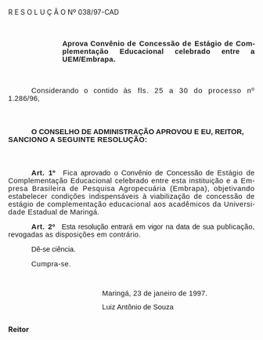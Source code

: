<body lang=PT-BR style='tab-interval:36.0pt'>

<div class=Section1>

<p class=MsoTitle>R E S O L U Ç Ã O Nº 038/97-CAD</p>

<p class=MsoNormal style='margin-top:36.0pt;margin-right:0cm;margin-bottom:
36.0pt;margin-left:82.8pt;text-align:justify'><b style='mso-bidi-font-weight:
normal'><span style='font-size:11.0pt;mso-bidi-font-size:10.0pt;font-family:
Arial;letter-spacing:.25pt;mso-fareast-language:EN-US'>Aprova Convê</span></b><b
style='mso-bidi-font-weight:normal'><span style='font-size:11.0pt;mso-bidi-font-size:
10.0pt;font-family:Arial;letter-spacing:.3pt;mso-fareast-language:EN-US'>nio </span></b><b
style='mso-bidi-font-weight:normal'><span style='font-size:11.0pt;mso-bidi-font-size:
10.0pt;font-family:Arial;letter-spacing:.65pt;mso-fareast-language:EN-US'>de </span></b><b
style='mso-bidi-font-weight:normal'><span style='font-size:11.0pt;mso-bidi-font-size:
10.0pt;font-family:Arial;letter-spacing:.4pt;mso-fareast-language:EN-US'>Concessão
</span></b><b style='mso-bidi-font-weight:normal'><span style='font-size:11.0pt;
mso-bidi-font-size:10.0pt;font-family:Arial;letter-spacing:.65pt;mso-fareast-language:
EN-US'>de </span></b><b style='mso-bidi-font-weight:normal'><span
style='font-size:11.0pt;mso-bidi-font-size:10.0pt;font-family:Arial;letter-spacing:
.3pt;mso-fareast-language:EN-US'>Estágio </span></b><b style='mso-bidi-font-weight:
normal'><span style='font-size:11.0pt;mso-bidi-font-size:10.0pt;font-family:
Arial;letter-spacing:.35pt;mso-fareast-language:EN-US'>de Complementação </span></b><b
style='mso-bidi-font-weight:normal'><span style='font-size:11.0pt;mso-bidi-font-size:
10.0pt;font-family:Arial;letter-spacing:.25pt;mso-fareast-language:EN-US'>Educacional
</span></b><b style='mso-bidi-font-weight:normal'><span style='font-size:11.0pt;
mso-bidi-font-size:10.0pt;font-family:Arial;letter-spacing:.3pt;mso-fareast-language:
EN-US'>celebrado </span></b><b style='mso-bidi-font-weight:normal'><span
style='font-size:11.0pt;mso-bidi-font-size:10.0pt;font-family:Arial;letter-spacing:
.2pt;mso-fareast-language:EN-US'>entre a </span></b><b style='mso-bidi-font-weight:
normal'><span style='font-size:11.0pt;mso-bidi-font-size:10.0pt;font-family:
Arial;letter-spacing:.35pt;mso-fareast-language:EN-US'>UEM/Embrapa.<o:p></o:p></span></b></p>

<p class=MsoNormal style='margin-bottom:3.6pt;text-align:justify;text-indent:
35.45pt'><span style='font-size:11.0pt;mso-bidi-font-size:10.0pt;font-family:
Arial;letter-spacing:.35pt;mso-fareast-language:EN-US'>Considerando o contido à</span><span
style='font-size:11.0pt;mso-bidi-font-size:10.0pt;font-family:Arial;letter-spacing:
1.15pt;mso-fareast-language:EN-US'>s </span><span style='font-size:11.0pt;
mso-bidi-font-size:10.0pt;font-family:Arial;letter-spacing:.8pt;mso-fareast-language:
EN-US'>fls. 25 a 30 do processo nº </span><span style='font-size:11.0pt;
mso-bidi-font-size:10.0pt;font-family:Arial;letter-spacing:.3pt;mso-fareast-language:
EN-US'>1.286/96,<o:p></o:p></span></p>

<p class=MsoNormal style='line-height:18.0pt'><span style='font-size:11.0pt;
mso-bidi-font-size:10.0pt;font-family:Arial;letter-spacing:.2pt;mso-fareast-language:
EN-US'><![if !supportEmptyParas]>&nbsp;<![endif]><o:p></o:p></span></p>

<p class=MsoNormal style='text-indent:35.45pt'><b style='mso-bidi-font-weight:
normal'><span style='font-size:11.0pt;mso-bidi-font-size:10.0pt;font-family:
Arial;mso-fareast-language:EN-US'>O CONSELHO DE ADMINISTRAÇÃO APROVOU E EU,
REITOR, <span style='letter-spacing:.25pt'>SANCIONO A SEGUINTE RESOLUÇÃO:<o:p></o:p></span></span></b></p>

<p class=MsoNormal style='line-height:18.0pt'><span style='font-size:11.0pt;
mso-bidi-font-size:10.0pt;font-family:Arial;letter-spacing:.2pt;mso-fareast-language:
EN-US'><![if !supportEmptyParas]>&nbsp;<![endif]><o:p></o:p></span></p>

<p class=MsoNormal style='text-align:justify;text-indent:35.45pt'><b
style='mso-bidi-font-weight:normal'><span style='font-size:11.0pt;mso-bidi-font-size:
10.0pt;font-family:Arial;letter-spacing:.4pt;mso-fareast-language:EN-US'>Art.
1º<span style="mso-spacerun: yes">  </span></span></b><span style='font-size:
11.0pt;mso-bidi-font-size:10.0pt;font-family:Arial;letter-spacing:.4pt;
mso-fareast-language:EN-US;mso-bidi-font-weight:bold'>Fic</span><span
style='font-size:11.0pt;mso-bidi-font-size:10.0pt;font-family:Arial;mso-fareast-language:
EN-US'>a aprovado o Convênio de Concessão de <span style='letter-spacing:.35pt'>Estágio
de Complementação Educacional celebrado entre esta instituição e </span><span
style='letter-spacing:.6pt'>a Empresa Brasileira de Pesquisa Agropecuária
(Embrapa), objetivando </span><span style='letter-spacing:.3pt'>estabelecer
condições indispensáveis </span>à <span style='letter-spacing:.35pt'>viabilização
de concessão de </span><span style='letter-spacing:.5pt'>estágio de
complementação educacional aos acadêmicos da Universidade </span><span
style='letter-spacing:.3pt'>Estadual de Maringá.<o:p></o:p></span></span></p>

<p class=MsoNormal style='text-align:justify;text-indent:35.45pt'><b
style='mso-bidi-font-weight:normal'><span style='font-size:11.0pt;mso-bidi-font-size:
10.0pt;font-family:Arial;letter-spacing:.45pt;mso-fareast-language:EN-US'>Art.
2º<span style="mso-spacerun: yes">  </span></span></b><span style='font-size:
11.0pt;mso-bidi-font-size:10.0pt;font-family:Arial;letter-spacing:-.2pt;
mso-fareast-language:EN-US'>Esta resolução entrará em vigor na data de sua </span><span
style='font-size:11.0pt;mso-bidi-font-size:10.0pt;font-family:Arial;letter-spacing:
.25pt;mso-fareast-language:EN-US'>publicação, revogadas as disposições em
contrário.<o:p></o:p></span></p>

<p class=Style1 style='margin-left:0cm;text-align:justify;text-indent:35.45pt;
line-height:normal'><span style='font-size:11.0pt;mso-bidi-font-size:10.0pt;
font-family:Arial;letter-spacing:-.15pt;mso-fareast-language:EN-US'>Dê-se
ciência.<o:p></o:p></span></p>

<p class=Style1 style='margin-left:0cm;text-align:justify;text-indent:35.45pt;
line-height:normal'><span style='font-size:11.0pt;mso-bidi-font-size:10.0pt;
font-family:Arial;letter-spacing:.35pt;mso-fareast-language:EN-US'>Cumpra-se.<o:p></o:p></span></p>

<p class=MsoNormal><span style='font-size:11.0pt;mso-bidi-font-size:10.0pt;
font-family:Arial;letter-spacing:.2pt;mso-fareast-language:EN-US'><![if !supportEmptyParas]>&nbsp;<![endif]><o:p></o:p></span></p>

<p class=MsoNormal style='margin-top:0cm;margin-right:0cm;margin-bottom:9.0pt;
margin-left:144.0pt'><span style='font-size:11.0pt;mso-bidi-font-size:10.0pt;
font-family:Arial;letter-spacing:.2pt;mso-fareast-language:EN-US'>Maringá, 23
de janeiro de 1997.<o:p></o:p></span></p>

<p class=MsoNormal style='margin-top:0cm;margin-right:0cm;margin-bottom:9.0pt;
margin-left:144.0pt'><span style='font-size:11.0pt;mso-bidi-font-size:10.0pt;
font-family:Arial'>Luiz Antônio de Souza<o:p></o:p></span></p>

<h2><span style='font-size:11.0pt;mso-bidi-font-size:10.0pt'>Reitor<o:p></o:p></span></h2>

<p class=MsoNormal style='margin-top:0cm;margin-right:0cm;margin-bottom:9.0pt;
margin-left:144.0pt'><span style='font-size:11.0pt;mso-bidi-font-size:10.0pt;
font-family:Arial;letter-spacing:.2pt;mso-fareast-language:EN-US'><![if !supportEmptyParas]>&nbsp;<![endif]><o:p></o:p></span></p>

</div>

</body>

